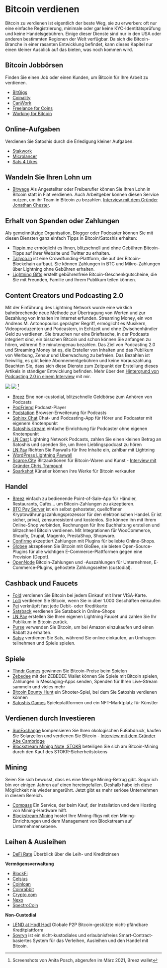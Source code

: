 # Bitcoin verdienen
Bitcoin zu verdienen ist eigentlich der beste Weg, sie zu erwerben: oft nur eine einfache Registrierung, minimale oder gar keine KYC-Identitätsprüfung und keine Handelsgebühren. Einige dieser Dienste sind nur in den USA oder anderen bestimmten Regionen der Welt verfügbar. Da sich die Bitcoin-Branche in einer rasanten Entwicklung befindet, kann dieses Kapitel nur einen kleiner Ausblick auf das bieten, was noch kommen wird.

## Bitcoin Jobbörsen
Finden Sie einen Job oder einen Kunden, um Bitcoin für Ihre Arbeit zu verdienen.
* [BitGigs](https://bitgigs.com/)
* [Coinality](https://coinality.com/)
* [CanWork](https://www.canwork.io/)
* [Freelance for Coins](https://freelanceforcoins.com/projects)
* [Working for Bitcoin](https://workingforbitcoins.com/)

## Online-Aufgaben
Verdienen Sie Satoshis durch die Erledigung kleiner Aufgaben.
* [Stakwork](https://stakwork.com)
* [Microlancer](https://microlancer.io/)
* [Sats 4 Likes](https://kriptode.com/satsforlikes/index.html)

## Wandeln Sie Ihren Lohn um
* [Bitwage](https://www.bitwage.com/) Als Angestellter oder Freiberufler können Sie Ihren Lohn in Bitcoin statt in Fiat verdienen. Auch Arbeitgeber können diesen Service nutzen, um ihr Team in Bitcoin zu bezahlen. [Interview mit dem Gründer Jonathan Chester](https://anita.link/106).

## Erhalt von Spenden oder Zahlungen
Als gemeinnützige Organisation, Blogger oder Podcaster können Sie mit diesen Diensten ganz einfach Tipps in Bitcoin/Satoshis erhalten:

* [Tippin.me](https://tippin.me/) ermöglicht es Ihnen, blitzschnell und ohne Gebühren Bitcoin-Tipps auf Ihrer Website und Twitter zu erhalten.
* [Tallyco.in](https://tallyco.in/) ist eine Crowdfunding-Plattform, die auf der Bitcoin-Blockchain aufbaut. Sie können Zahlungen in BTC und Mikro-Zahlungen über Lightning ohne Gebühren erhalten.
* [Lightning Gifts](https://lightning.gifts/) erstellt gebührenfreie Bitcoin-Geschenkgutscheine, die Sie mit Freunden, Familie und Ihrem Publikum teilen können.

## Content Creators und Podcasting 2.0
Mit der Einführung des Lightning Network wurde eine wirklich bahnbrechende neue Methode zur Übertragung von Werten und zur Bezahlung von Inhalten im Internet erfunden. Streaming Money, ein von Andreas M. Antonopoulos geprägter Begriff, ermöglicht es Musikern, Videoproduzenten und Podcastern, in Echtzeit und ohne Zwischenhändler Geld zu verdienen. Sie brauchen nur eine Brieftasche, in der Podcasts integriert sind, ein bisschen Bitcoin und schon können Sie anfangen zu hören, während Sie minutengenau bezahlen. Das Ziel von Podcasting 2.0 und Streaming Money ist es, die Ersteller von Inhalten und das Publikum von Werbung, Zensur und Überwachung zu befreien. Das Bezahlen ist freiwillig, es gibt keine Abonnementgebühren und keine Vorauszahlung. Beachten Sie, dass sich diese Dienste zum Zeitpunkt der Erstellung dieses Artikels in ständiger Entwicklung befinden. Mehr über den [Hintergrund von Podcasting 2.0 in einem Interview](https://anita.link/pod2) mit mir.

![](assets/_breez-podcast.png)
![](assets/_breez-podcast-boost.png) [^78]

* [Breez](https://breez.technology/) Eine non-custodial, blitzschnelle Geldbörse zum Anhören von Podcasts
* [PodFriend](https://web.podfriend.com/) Podcast-Player
* [Podstation](https://podstation.github.io/) Browser-Erweiterung für Podcasts
* [Sphinx Chat](https://sphinx.chat/) Chat- und Podcasting-App für Hörer und Podcaster mit eigenem Knotenpunkt
* [Satoshis.stream](https://satoshis.stream/) einfache Einrichtung für Podcaster ohne eigenen Knotenpunkt
* [LN Cast](https://lncast.com/) Lightning Network Podcasts, zahlen Sie einen kleinen Betrag an Satoshis und spenden Sie, um Ihren Lieblingspodcast zu hören
* [LN Pay](https://lnpay.co/) Richten Sie Paywalls für Ihre Inhalte ein, zahlbar mit Lightning
* [WordPress Lightning Paywall](https://lightning-paywall.coincharge.io/)
* [Scarce.City](https://scarce.city/) Blitzauktionen für Bitcoin-Waren und Kunst - [Interview mit Gründer Chris Tramount](https://anita.link/91)
* [Sparkshot](https://sparkshot.io/) Künstler können ihre Werke für Bitcoin verkaufen

## Handel
* [Breez](https://breez.technology/#business) einfach zu bedienende Point-of-Sale-App für Händler, Restaurants, Cafés… um Bitcoin-Zahlungen zu akzeptieren.
* [BTC Pay Server](https://btcpayserver.org/) ist ein selbst gehosteter, quelloffener Kryptowährungszahlungsprozessor für den elektronischen Handel. Er ist sicher, privat, zensurresistent und kostenlos. Sie können ihn mit Ihrem Online-Shop verbinden, Rechnungen für Ihre Buchhaltung erstellen und blitzschnell Bitcoin verdienen. Mit Integrationen für WooCommerce, Shopify, Drupal, Magento, PrestaShop, Shopware.
* [Confirmo](https://confirmo.net/) akzeptiert Zahlungen mit Plugins für beliebte Online-Shops.
* [Globee](https://globee.com/) akzeptieren Sie Bitcoin mit GloBee, sie bieten Open-Source-Plugins für alle wichtigen E-Commerce-Plattformen gegen eine Provision (Depot).
* [OpenNode](https://www.opennode.com/) Bitcoin-Zahlungen und -Auszahlungen für Unternehmen, E-Commerce-Plugins, gehostete Zahlungsseiten (custodial).

## Cashback und Faucets
* [Fold](https://foldapp.com/) verdienen Sie Bitcoin bei jedem Einkauf mit Ihrer VISA-Karte.
* [Lolli](https://www.lolli.com/) verdienen Sie Bitcoin, wenn Sie in über 1.000 Geschäften einkaufen
* [Pei](https://getpei.com/) verknüpft fast jede Debit- oder Kreditkarte
* [Satsback](https://satsback.com/en) verdienen Sie Satsback in Online-Shops
* [LN Pay](https://lnpay.co/faucets/) erstellen Sie Ihren eigenen Lightning Faucet und zahlen Sie Ihr Publikum in Bitcoin zurück.
* [Purse](https://purse.io) verwenden Sie Bitcoin, um bei Amazon einzukaufen und einen Rabatt zu erhalten.
* [Satsy](https://satsy.com/) verdienen Sie Sats, während Sie online einkaufen, an Umfragen teilnehmen und Spiele spielen.

## Spiele
* [Thndr Games](https://thndr.games/games) gewinnen Sie Bitcoin-Preise beim Spielen
* [Zebedee](https://zebedee.io/) mit der ZEBEDEE Wallet können Sie Spiele mit Bitcoin spielen, Zahlungen in Messaging-Apps senden, Spenden für Ihren Live-Stream sammeln und vieles mehr
* [Bitcoin Bounty Hunt](https://bitcoinbountyhunt.com/) ein Shooter-Spiel, bei dem Sie Satoshis verdienen können
* [Satoshis Games](https://satoshis.games/) Spieleplattformen und ein NFT-Marktplatz für Künstler

## Verdienen durch Investieren
* [SunExchange](https://thesunexchange.com/) kompensieren Sie Ihren ökologischen Fußabdruck, kaufen Sie Solarzellen und verdienen Sie Bitcoin - [Interview mit dem Gründer Abe Cambridge](https://anita.link/104)
* [Blockstream Mining Note, STOKR](https://blockstream.com/finance/bmn/) beteiligen Sie sich am Bitcoin-Mining durch den Kauf des STOKR-Sicherheitstokens

## Mining
Seien Sie sich bewusst, dass es eine Menge Mining-Betrug gibt. Sogar ich bin vor einigen Jahren auf einen hereingefallen. Deshalb habe ich diese Möglichkeit nie wieder angerührt. Jetzt gibt es mehr seriöse Unternehmen in diesem Bereich.

* [Compass](https://compassmining.io/) Ein Service, der beim Kauf, der Installation und dem Hosting von Mining-Hardware hilft.
* [Blockstream Mining](https://blockstream.com/mining/) hostet Ihre Mining-Rigs mit den Mining-Einrichtungen und dem Management von Blockstream auf Unternehmensebene.

## Leihen & Ausleihen
* [DeFi Rate](https://defirate.com/) Überblick über die Leih- und Kreditzinsen

**Vermögensverwaltung**
* [BlockFi](https://blockfi.com/)
* [Celsius](https://celsius.network/borrow-dollars-using-crypto-as-collateral/)
* [Coinloan](https://coinloan.io/)
* [Coinrabbit](https://coinrabbit.io/)
* [Crypto.com](https://crypto.com/earn)
* [Nexo](https://nexo.io/borrow)
* [SpectroCoin](https://spectrocoin.com/)

**Non-Custodial**
* [LEND at Hodl Hodl](https://lend.hodlhodl.com/) Globale P2P Bitcoin-gestützte nicht-pfändbare Kreditplattform
* [Sovryn](https://sovryn.app) ist ein nicht-kustodiales und erlaubnisfreies Smart-Contract-basiertes System für das Verleihen, Ausleihen und den Handel mit Bitcoin.

[^78]: Screenshots von Anita Posch, abgerufen im März 2021, Breez wallet
